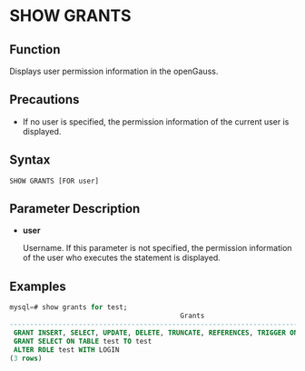 # SHOW GRANTS

## Function

Displays user permission information in the openGauss.

## Precautions

- If no user is specified, the permission information of the current user is displayed.

## Syntax

```
SHOW GRANTS [FOR user]
```

## Parameter Description

- **user**

  Username. If this parameter is not specified, the permission information of the user who executes the statement is displayed.
 
## Examples

```sql
mysql=# show grants for test;
                                          Grants
-------------------------------------------------------------------------------------------
 GRANT INSERT, SELECT, UPDATE, DELETE, TRUNCATE, REFERENCES, TRIGGER ON TABLE test TO test
 GRANT SELECT ON TABLE test TO test
 ALTER ROLE test WITH LOGIN
(3 rows)

```
